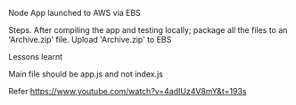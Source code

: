 Node App launched to AWS via EBS

Steps.
After compiling the app and testing locally; package all the files to an 'Archive.zip' file.
Upload 'Archive.zip' to EBS

Lessons learnt

Main file should be app.js and not index.js

Refer
https://www.youtube.com/watch?v=4adIUz4V8mY&t=193s
